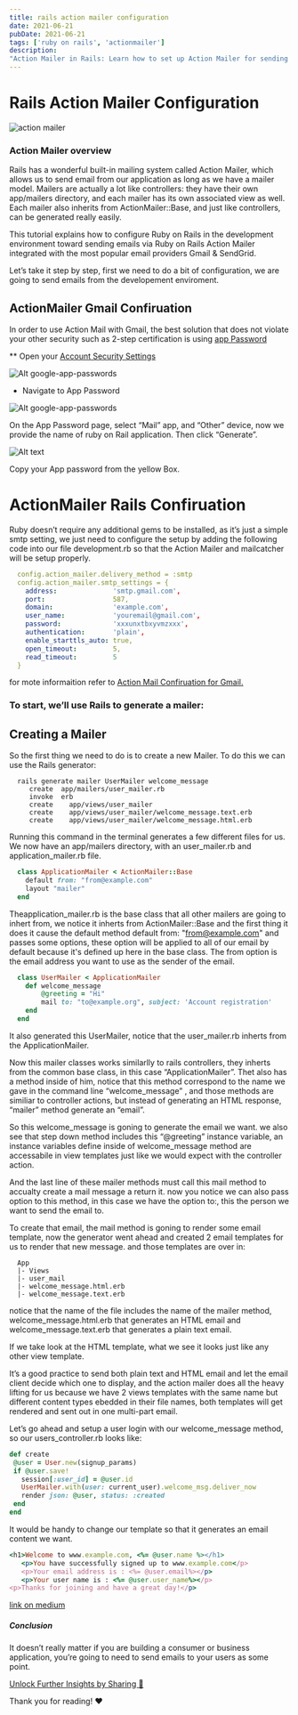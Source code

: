 ```yaml
---
title: rails action mailer configuration
date: 2021-06-21
pubDate: 2021-06-21
tags: ['ruby on rails', 'actionmailer']
description:
"Action Mailer in Rails: Learn how to set up Action Mailer for sending emails via Gmail and SendGrid with step-by-step guidance."
---
```


# Rails Action Mailer Configuration

![action mailer](/images/rails-action-mailer-configuration.png)

### Action Mailer overview

Rails has a wonderful built-in mailing system called Action Mailer, which allows us to send email
from our application as long as we have a mailer model. Mailers are actually a lot like controllers:
they have their own app/mailers directory, and each mailer has its own associated view as well. Each
mailer also inherits from ActionMailer::Base, and just like controllers, can be generated really
easily.

This tutorial explains how to configure Ruby on Rails in the development environment toward sending
emails via Ruby on Rails Action Mailer integrated with the most popular email providers Gmail &
SendGrid.

Let’s take it step by step, first we need to do a bit of configuration, we are going to send emails
from the developement enviroment.

## ActionMailer Gmail Confiruation

In order to use Action Mail with Gmail, the best solution that does not violate your other security
such as 2-step certification is using
[app Password](https://support.google.com/accounts/answer/185833)

\*\* Open your [Account Security Settings](https://myaccount.google.com/security)

![Alt google-app-passwords](/images/action-mailer-config-1.png)

- Navigate to App Password

![Alt google-app-passwords](/images/action-mailer-config-2.png)

On the App Password page, select “Mail” app, and “Other” device, now we provide the name of ruby on
Rail application. Then click “Generate”.

![Alt text](/images/action-mailer-config-3.png)

Copy your App password from the yellow Box.

# ActionMailer Rails Confiruation

Ruby doesn’t require any additional gems to be installed, as it’s just a simple smtp setting, we
just need to configure the setup by adding the following code into our file development.rb so that
the Action Mailer and mailcatcher will be setup properly.

```yaml
  config.action_mailer.delivery_method = :smtp
  config.action_mailer.smtp_settings = {
    address:              'smtp.gmail.com',
    port:                 587,
    domain:               'example.com',
    user_name:            'youremail@gmail.com',
    password:             'xxxunxtbxyvmzxxx',
    authentication:       'plain',
    enable_starttls_auto: true,
    open_timeout:         5,
    read_timeout:         5
  }
```

for mote informaition refer to
[Action Mail Confiruation for Gmail.](https://guides.rubyonrails.org/action_mailer_basics.html#action-mailer-configuration-for-gmail)

### To start, we’ll use Rails to generate a mailer:

## Creating a Mailer

So the first thing we need to do is to create a new Mailer. To do this we can use the Rails
generator:

```terminal
  rails generate mailer UserMailer welcome_message
     create  app/mailers/user_mailer.rb
     invoke  erb
     create    app/views/user_mailer
     create    app/views/user_mailer/welcome_message.text.erb
     create    app/views/user_mailer/welcome_message.html.erb
```

Running this command in the terminal generates a few different files for us. We now have an
app/mailers directory, with an user_mailer.rb and application_mailer.rb file.

```ruby
  class ApplicationMailer < ActionMailer::Base
    default from: "from@example.com"
    layout "mailer"
  end
```

Theapplication_mailer.rb is the base class that all other mailers are going to inhert from, we
notice it inherts from ActionMailer::Base and the first thing it does it cause the default method
default from: "from@example.com" and passes some options, these option will be applied to all of our
email by default because it's defined up here in the base class. The from option is the email
address you want to use as the sender of the email.

```ruby
  class UserMailer < ApplicationMailer
    def welcome_message
        @greeting = "Hi"
        mail to: "to@example.org", subject: 'Account registration'
    end
  end
```

It also generated this UserMailer, notice that the user_mailer.rb inherts from the
ApplicationMailer.

Now this mailer classes works similarlly to rails controllers, they inherts from the common base
class, in this case “ApplicationMailer”. Thet also has a method inside of him, notice that this
method correspond to the name we gave in the command line “welcome_message” , and those methods are
similiar to controller actions, but instead of generating an HTML response, “mailer” method generate
an “email”.

So this welcome_message is goning to generate the email we want. we also see that step down method
includes this “@greeting” instance variable, an instance variables define inside of welcome_message
method are accessabile in view templates just like we would expect with the controller action.

And the last line of these mailer methods must call this mail method to accualty create a mail
message a return it. now you notice we can also pass option to this method, in this case we have the
option to:, this the person we want to send the email to.

To create that email, the mail method is goning to render some email template, now the generator
went ahead and created 2 email templates for us to render that new message. and those templates are
over in:

```tree
  App
  |- Views
  |- user_mail
  |- welcome_message.html.erb
  |- welcome_message.text.erb
```

notice that the name of the file includes the name of the mailer method, welcome_message.html.erb
that generates an HTML email and welcome_message.text.erb that generates a plain text email.

If we take look at the HTML template, what we see it looks just like any other view template.

It’s a good practice to send both plain text and HTML email and let the email client decide which
one to display, and the action mailer does all the heavy lifting for us because we have 2 views
templates with the same name but different content types ebedded in their file names, both templates
will get rendered and sent out in one multi-part email.

Let’s go ahead and setup a user login with our welcome_message method, so our users_controller.rb
looks like:

```ruby
def create
 @user = User.new(signup_params)
 if @user.save!
   session[:user_id] = @user.id
   UserMailer.with(user: current_user).welcome_msg.deliver_now
   render json: @user, status: :created
 end
end
```

It would be handy to change our template so that it generates an email content we want.

```ruby
<h1>Welcome to www.example.com, <%= @user.name %></h1>
   <p>You have successfully signed up to www.example.com</p>
   <p>Your email address is : <%= @user.email%></p>
   <p>Your user name is : <%= @user.user_name%></p>
<p>Thanks for joining and have a great day!</p>
```

[link on medium](https://medium.com/@akladyous/ruby-on-rails-action-mailer-configuration-6d0cfc00b871)

##### Conclusion

It doesn’t really matter if you are building a consumer or business application, you’re going to
need to send emails to your users as some point.

[Unlock Further Insights by Sharing 🔗](https://medium.com/@akladyous/ruby-on-rails-action-mailer-configuration-6d0cfc00b871)

Thank you for reading! ❤️
